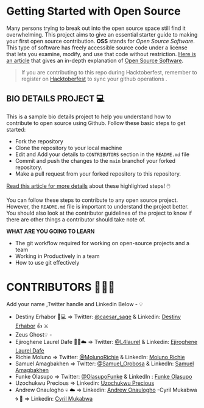 # Getting Started with Open Source

Many persons trying to break out into the open source space still find it overwhelming. This project aims to give an essential starter guide to making your first open source contribution.
**OSS** stands for _Open Source Software_. This type of software has freely accessible source code under a license that lets you examine, modify, and use that code without restriction.
[Here is an article](https://www.freecodecamp.org/news/what-is-open-source-software/) that gives an in-depth explanation of [Open Source Software](https://www.freecodecamp.org/news/what-is-open-source-software/).

> If you are contributing to this repo during Hacktoberfest, remember to register on [Hacktoberfest](https://hacktoberfest.com/) to sync your github operations .

## BIO DETAILS PROJECT 💻

This is a sample bio details project to help you understand how to contribute to open source using Github. Follow these basic steps to get started:

- Fork the repository 
- Clone the repository to your local machine
- Edit and Add your details to `CONTRIBUTORS` section in the `README.md` file
- Commit and push the changes to the `main` branchof your forked repository.
- Make a pull request from your forked repository to this repository. 


[Read this article for more details](https://www.freecodecamp.org/news/what-is-open-source-software/) about these highlighted steps! 🖱️

You can follow these steps to contribute to any open source project. However, the `README.md` file is important to understand the project better. You should also look at the contributor guidelines of the project to know if there are other things a contributor should take note of.

**WHAT ARE YOU GOING TO LEARN**

- The git workflow required for working on open-source projects and a team
- Working in Productively in a team
- How to use git effectively

# CONTRIBUTORS 🧑‍🤝‍🧑

Add your name ,Twitter handle and Linkedin Below - 💡

- Destiny Erhabor 🚀💻 => Twitter: [@caesar_sage](https://twitter.com/caesar_sage) & Linkedin: [Destiny Erhabor](https://linkedin.com/in/destiny-erhabor) 👍 ⚔️
- Zeus Ghost💡 -
- Ejiroghene Laurel Dafe :woman_technologist::cloud: => Twitter: [@L4laurel](https://twitter.com/L4laurel) & Linkedin: [Ejiroghene Laurel Dafe](https://linkedin.com/in/ejiroghenelaureldafe)
- Richie Moluno => Twitter: [@MolunoRichie](https://twitter.com/MolunoRichie) & Linkedln: [Moluno Richie](https://www.linkedin.com/in/richie-moluno-077892196/)
- Samuel Amagbakhen => Twitter: [@Samuel_Orobosa](https://twitter.com/Samuel_Orobosa) & Linkedln: [Samuel Amagbakhen](https://www.linkedin.com/in/samuel-amagbakhen/)
- Funke Olasupo => Twitter: [@OlasupoFunke](https://twitter.com/OlasupoFunke) & LinkedIn : [Funke Olasupo](https://www.linkedin.com/in/olasupofunke/)
- Uzochukwu Precious => Linkedin: [Uzochukwu Precious](https://linkedin.com/in/uzochukwuprecious)
- Andrew Onaulogho :skull: :cloud: => Linkedin: [Andrew Onaulogho](https://www.linkedin.com/in/andrewonaulogho)
-Cyril Mukabwa :cyclone: :foggy: => Linkedin: [Cyril Mukabwa](https://www.linkedin.com/in/cyril-mukabwa-30a45425a/)
